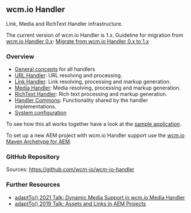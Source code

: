 ## wcm.io Handler

Link, Media and RichText Handler infrastructure.

The current version of wcm.io Handler is 1.x. Guideline for migration from [wcm.io Handler 0.x][wcmio-handler-0x]: [Migrate from wcm.io Handler 0.x to 1.x][wcmio-handler-migration]


### Overview

* [General concepts][general-concepts]  for all handlers
* [URL Handler][url-handler]: URL resolving and processing.
* [Link Handler][link-handler]: Link resolving, processing and markup generation.
* [Media Handler][media-handler]: Media resolving, processing and markup generation.
* [RichText Handler][richtext-handler]: Rich text processing and markup generation.
* [Handler Commons][handler-commons]: Functionality shared by the handler implementations.
* [System configuration][configuration]

To see how this all works together have a look at the [sample application][wcmio-samples].

To set up a new AEM project with wcm.io Handler support use the [wcm.io Maven Archetype for AEM][wcmio-maven-archetype-aem].


### GitHub Repository

Sources: https://github.com/wcm-io/wcm-io-handler


### Further Resources

* [adaptTo() 2021 Talk: Dynamic Media Support in wcm.io Media Handler][adaptto-talk-2021-dynamic-media]
* [adaptTo() 2019 Talk: Assets and Links in AEM Projects][adaptto-talk-2019-assets-links-in-aem-projects]



[general-concepts]: general-concepts.html
[url-handler]: url/
[link-handler]: link/
[media-handler]: media/
[richtext-handler]: richtext/
[handler-commons]: commons/
[configuration]: configuration.html
[wcmio-samples]: https://wcm.io/samples/
[wcmio-handler-0x]: https://wcm.io/handler-0.x/
[wcmio-handler-migration]: https://wcm-io.atlassian.net/wiki/x/dhn9Ag
[wcmio-maven-archetype-aem]: https://wcm.io/tooling/maven/archetypes/aem/
[adaptto-talk-2019-assets-links-in-aem-projects]: https://adapt.to/2019/en/schedule/assets-and-links-in-aem-projects.html
[adaptto-talk-2021-dynamic-media]: https://adapt.to/2021/en/schedule/dynamic-media-support-in-wcm-io-media-handler.html
